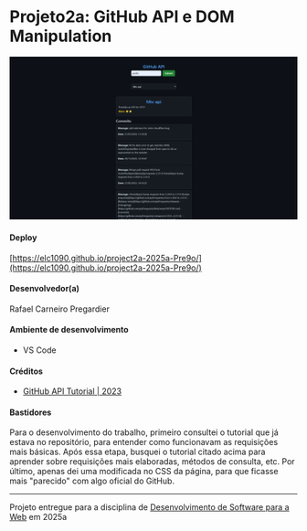 # Projeto2a: GitHub API e DOM Manipulation
![Screenshot do projeto](img/screenshot.png "Screenshot do projeto")


#### Deploy

[https://elc1090.github.io/project2a-2025a-Pre9o/](https://elc1090.github.io/project2a-2025a-Pre9o/)


#### Desenvolvedor(a)

Rafael Carneiro Pregardier


#### Ambiente de desenvolvimento

- VS Code

#### Créditos

- [GitHub API Tutorial | 2023](https://www.youtube.com/watch?app=desktop&v=-kFyPaHNgXo&ab_channel=Andy%27sTechTutorials)


#### Bastidores


Para o desenvolvimento do trabalho, primeiro consultei o tutorial que já estava no repositório, para entender como funcionavam as requisições mais básicas. Após essa etapa, busquei o tutorial citado acima para aprender sobre requisições mais elaboradas, métodos de consulta, etc. Por último, apenas dei uma modificada no CSS da página, para que ficasse mais "parecido" com algo oficial do GitHub.


---
Projeto entregue para a disciplina de [Desenvolvimento de Software para a Web](http://github.com/andreainfufsm/elc1090-2025a) em 2025a
